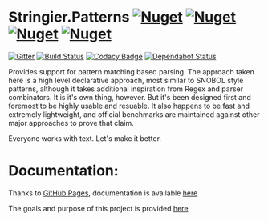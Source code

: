 # Stringier.Patterns [![Nuget](https://img.shields.io/nuget/dt/Stringier.Patterns.svg?label=Patterns&logo=nuget)](https://www.nuget.org/packages/Stringier.Patterns/) [![Nuget](https://img.shields.io/nuget/dt/Stringier.Patterns.FSharp?label=F%23%20&logo=nuget)](https://www.nuget.org/packages/Stringier.Patterns.FSharp/) [![Nuget](https://img.shields.io/nuget/dt/Stringier.Patterns.MSTest?label=MSTest&logo=nuget)](https://www.nuget.org/packages/Stringier.Patterns.MSTest/) [![Nuget](https://img.shields.io/nuget/dt/Stringier.Patterns.MSTest?label=NUnit&logo=nuget)](https://www.nuget.org/packages/Stringier.Patterns.NUnit/)

[![Gitter](https://badges.gitter.im/Stringier/community.svg)](https://gitter.im/Stringier/community?utm_source=badge&utm_medium=badge&utm_campaign=pr-badge)
[![Build Status](https://dev.azure.com/p-kell/Stringier/_apis/build/status/Stringier.Patterns?branchName=master)](https://dev.azure.com/p-kell/Stringier/_build/latest?definitionId=20&branchName=master)
[![Codacy Badge](https://api.codacy.com/project/badge/Grade/fd4ac1cad3d64e8da4cf100953e78e2f)](https://www.codacy.com/gh/Stringier/Patterns?utm_source=github.com&amp;utm_medium=referral&amp;utm_content=Stringier/Patterns&amp;utm_campaign=Badge_Grade)
[![Dependabot Status](https://api.dependabot.com/badges/status?host=github&repo=Stringier/Patterns)](https://dependabot.com)

Provides support for pattern matching based parsing. The approach taken here is a high level declarative approach, most similar to SNOBOL style patterns, although it takes additional inspiration from Regex and parser combinators. It is it's own thing, however. But it's been designed first and foremost to be highly usable and resuable. It also happens to be fast and extremely lightweight, and official benchmarks are maintained against other major approaches to prove that claim.

Everyone works with text. Let's make it better.

# Documentation:

Thanks to [GitHub Pages](https://pages.github.com/), documentation is available [here](https://Stringier.github.io/docs/)

The goals and purpose of this project is provided [here](https://gist.github.com/Entomy/b36c5dd74e38d97d630abf26543734e2)

